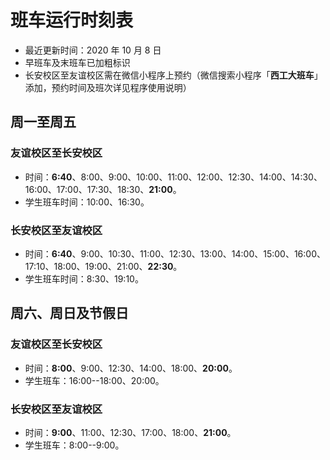 # 班车运行时刻表

* 最近更新时间：2020 年 10 月 8 日
* 早班车及末班车已加粗标识
* 长安校区至友谊校区需在微信小程序上预约（微信搜索小程序「**西工大班车**」添加，预约时间及班次详见程序使用说明）

## 周一至周五

### 友谊校区至长安校区

* 时间：**6:40**、8:00、9:00、10:00、11:00、12:00、12:30、14:00、14:30、16:00、17:00、17:30、18:30、**21:00**。
* 学生班车时间：10:00、16:30。

### 长安校区至友谊校区

* 时间：**6:40**、9:00、10:30、11:00、12:30、13:00、14:00、15:00、16:00、17:10、18:00、19:00、21:00、**22:30**。
* 学生班车时间：8:30、19:10。

## 周六、周日及节假日

### 友谊校区至长安校区

* 时间：**8:00**、9:00、12:30、14:00、18:00、**20:00**。
* 学生班车：16:00--18:00、20:00。

### 长安校区至友谊校区

* 时间：**9:00**、11:00、12:30、17:00、18:00、**21:00**。
* 学生班车：8:00--9:00。
